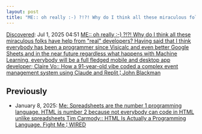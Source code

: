 ```yaml
---
layout: post
title: "ME:: oh really :-) ?!?! Why do I think all these miraculous folks have help from 'real' developers? Having said that I think everybody has been a programmer since Visicalc and even better Google Sheets and in the near future regardless what happens with Machine Learning, everybody will be a full fledged mobile and desktop app developer; Claire Vo:: How a 91-year-old vibe coded a complex event management system using Claude and Replit ¦ John Blackman"
---
```

[Discovered](http://rolandtanglao.com/2020/07/29/p1-blogthis-checkvist-list-links-to-blog/): Jul 1, 2025 04:51 [ME:: oh really :-) ?!?! Why do I think all these miraculous folks have help from "real" developers? Having said that I think everybody has been a programmer since Visicalc and even better Google Sheets and in the near future regardless what happens with Machine Learning, everybody will be a full fledged mobile and desktop app developer; Claire Vo:: How a 91-year-old vibe coded a complex event management system using Claude and Replit ¦ John Blackman](https://www.lennysnewsletter.com/p/how-a-91-year-old-vibe-coded-a-complex)

## Previously 

* January 8, 2025: [Me: Spreadsheets are the number 1 programming language. HTML is number 2 because not everybody can code in HTML unlike spreadsheets Tim Carmody:: HTML Is Actually a Programming Language. Fight Me ¦ WIRED](https://rolandtanglao.com/2025/01/08/p0733-html-is-actually-a-programming-language-fight-me/)
